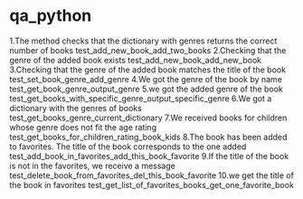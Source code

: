 # qa_python
1.The method checks that the dictionary with genres returns the correct number of books 
test_add_new_book_add_two_books
2.Checking that the genre of the added book exists
test_add_new_book_add_new_book
3.Checking that the genre of the added book matches the title of the book 
test_set_book_genre_add_genre
4.We got the genre of the book by name
test_get_book_genre_output_genre
5.we got the added genre of the book 
test_get_books_with_specific_genre_output_specific_genre
6.We got a dictionary with the genres of books
test_get_books_genre_current_dictionary
7.We received books for children whose genre does not fit the age rating
test_get_books_for_children_rating_book_kids
8.The book has been added to favorites. The title of the book corresponds to the one added
test_add_book_in_favorites_add_this_book_favorite
9.If the title of the book is not in the favorites, we receive a message
test_delete_book_from_favorites_del_this_book_favorite
10.we get the title of the book in favorites
test_get_list_of_favorites_books_get_one_favorite_book
